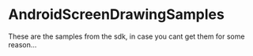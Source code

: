 AndroidScreenDrawingSamples
===========================

These are the samples from the sdk, in case you cant get them for some reason...
